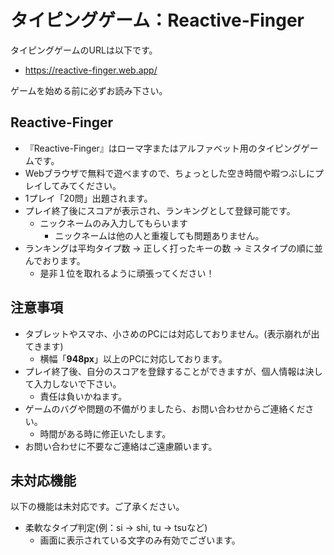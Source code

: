 # タイピングゲーム：Reactive-Finger

タイピングゲームのURLは以下です。  
* https://reactive-finger.web.app/

ゲームを始める前に必ずお読み下さい。

## Reactive-Finger

* 『Reactive-Finger』はローマ字またはアルファベット用のタイピングゲームです。
* Webブラウザで無料で遊べますので、ちょっとした空き時間や暇つぶしにプレイしてみてください。
* 1プレイ「20問」出題されます。
* プレイ終了後にスコアが表示され、ランキングとして登録可能です。
  * ニックネームのみ入力してもらいます
    * ニックネームは他の人と重複しても問題ありません。
* ランキングは平均タイプ数 -> 正しく打ったキーの数 -> ミスタイプの順に並んでおります。
  * 是非１位を取れるように頑張ってください！

## 注意事項

* タブレットやスマホ、小さめのPCには対応しておりません。(表示崩れが出てきます)
  * 横幅「**948px**」以上のPCに対応しております。
* プレイ終了後、自分のスコアを登録することができますが、個人情報は決して入力しないで下さい。
  * 責任は負いかねます。
* ゲームのバグや問題の不備がりましたら、お問い合わせからご連絡ください。
  * 時間がある時に修正いたします。
* お問い合わせに不要なご連絡はご遠慮願います。

## 未対応機能

以下の機能は未対応です。ご了承ください。
* 柔軟なタイプ判定(例：si -> shi, tu -> tsuなど)
  * 画面に表示されている文字のみ有効でございます。
